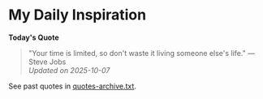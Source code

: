 # My Daily Inspiration

**Today's Quote**  
> "Your time is limited, so don't waste it living someone else's life." — Steve Jobs  
*Updated on 2025-10-07*

See past quotes in [quotes-archive.txt](quotes-archive.txt).